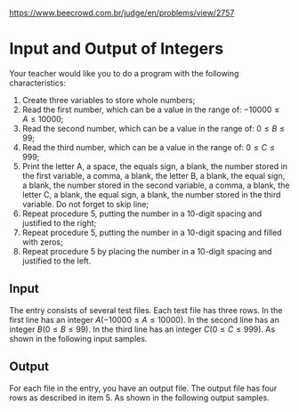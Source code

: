 https://www.beecrowd.com.br/judge/en/problems/view/2757

# Input and Output of Integers

Your teacher would like you to do a program with the following
characteristics:

1. Create three variables to store whole numbers;
1. Read the first number, which can be a value in the range of: $-10000 \leq A
   \leq 10000$;
1. Read the second number, which can be a value in the range of: $0 \leq B
   \leq 99$;
1. Read the third number, which can be a value in the range of: $0 \leq C \leq
   999$;
1. Print the letter A, a space, the equals sign, a blank, the number stored in
   the first variable, a comma, a blank, the letter B, a blank, the equal
   sign, a blank, the number stored in the second variable, a comma, a blank,
   the letter C, a blank, the equal sign, a blank, the number stored in the
   third variable. Do not forget to skip line;
1. Repeat procedure 5, putting the number in a 10-digit spacing and justified
   to the right;
1. Repeat procedure 5, putting the number in a 10-digit spacing and filled
   with zeros;
1. Repeat procedure 5 by placing the number in a 10-digit spacing and
   justified to the left.

## Input

The entry consists of several test files. Each test file has three rows. In
the first line has an integer $A (-10000 \leq A \leq 10000)$. In the second
line has an integer $B (0 \leq B \leq 99)$. In the third line has an integer
$C (0 \leq C \leq 999)$. As shown in the following input samples.

## Output

For each file in the entry, you have an output file. The output file has four
rows as described in item 5. As shown in the following output samples.
